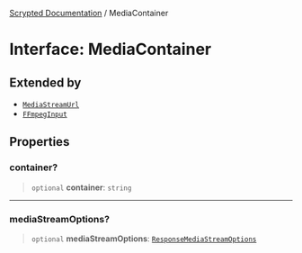[Scrypted Documentation](../globals.md) / MediaContainer

# Interface: MediaContainer

## Extended by

- [`MediaStreamUrl`](MediaStreamUrl.md)
- [`FFmpegInput`](FFmpegInput.md)

## Properties

### container?

> `optional` **container**: `string`

***

### mediaStreamOptions?

> `optional` **mediaStreamOptions**: [`ResponseMediaStreamOptions`](ResponseMediaStreamOptions.md)
